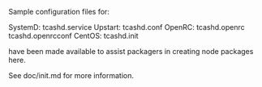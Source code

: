 Sample configuration files for:

SystemD: tcashd.service
Upstart: tcashd.conf
OpenRC:  tcashd.openrc
         tcashd.openrcconf
CentOS:  tcashd.init

have been made available to assist packagers in creating node packages here.

See doc/init.md for more information.
